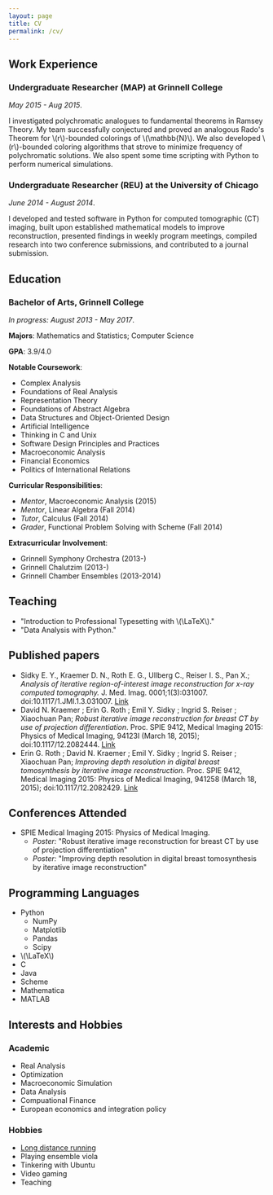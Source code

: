 ```yaml
---
layout: page
title: CV
permalink: /cv/
---
```


## Work Experience

### Undergraduate Researcher (MAP) at Grinnell College

_May 2015 - Aug 2015_.

I investigated polychromatic analogues to fundamental theorems in Ramsey Theory. My team successfully conjectured and proved an analogous Rado's Theorem for \\(r\\)-bounded colorings of \\(\mathbb{N}\\). We also developed \\(r\\)-bounded coloring algorithms that strove to minimize frequency of polychromatic solutions. We also spent some time scripting with Python to perform numerical simulations.



### Undergraduate Researcher (REU) at the University of Chicago

_June 2014 - August 2014_.

I developed and tested software in Python for computed tomographic (CT) imaging, built upon established mathematical models
to improve reconstruction, presented findings in weekly program meetings, compiled research into two conference submissions, and contributed to
a journal submission.

## Education

### Bachelor of Arts, Grinnell College

_In progress: August 2013 - May 2017_.

**Majors**: Mathematics and Statistics; Computer Science

**GPA**: 3.9/4.0

**Notable Coursework**:

* Complex Analysis
* Foundations of Real Analysis
* Representation Theory
* Foundations of Abstract Algebra
* Data Structures and Object-Oriented Design
* Artificial Intelligence
* Thinking in C and Unix
* Software Design Principles and Practices
* Macroeconomic Analysis
* Financial Economics
* Politics of International Relations

**Curricular Responsibilities**:

* _Mentor_, Macroeconomic Analysis (2015)
* _Mentor_, Linear Algebra (Fall 2014)
* _Tutor_, Calculus (Fall 2014)
* _Grader_, Functional Problem Solving with Scheme (Fall 2014)

**Extracurricular Involvement**:

* Grinnell Symphony Orchestra (2013-)
* Grinnell Chalutzim (2013-)
* Grinnell Chamber Ensembles (2013-2014)

## Teaching

* "Introduction to Professional Typesetting with \\(\LaTeX\\)."
* "Data Analysis with Python."

## Published papers

-   Sidky E. Y., Kraemer D. N., Roth E. G., Ullberg C., Reiser I. S.,
    Pan X.; *Analysis of iterative region-of-interest image
    reconstruction for x-ray computed tomography.* J. Med. Imag.
    0001;1(3):031007. doi:10.1117/1.JMI.1.3.031007.
    [Link][1]
-   David N. Kraemer ; Erin G. Roth ; Emil Y. Sidky ; Ingrid S. Reiser ; 
    Xiaochuan Pan; *Robust iterative image reconstruction for breast CT 
    by use of projection differentiation*. Proc. SPIE 9412, Medical Imaging 
    2015: Physics of Medical Imaging, 94123I (March 18, 2015); 
    doi:10.1117/12.2082444. [Link][2] 
-   Erin G. Roth ; David N. Kraemer ; Emil Y. Sidky ; Ingrid S. Reiser ; 
    Xiaochuan Pan; *Improving depth resolution in digital breast tomosynthesis 
    by iterative image reconstruction*. Proc. SPIE 9412, Medical Imaging 2015: 
    Physics of Medical Imaging, 941258 (March 18, 2015); doi:10.1117/12.2082429. [Link][3]
     
## Conferences Attended

- SPIE Medical Imaging 2015: Physics of Medical Imaging. 
    - *Poster:* "Robust iterative image reconstruction for breast CT by use of projection differentiation"
    - *Poster:* "Improving depth resolution in digital breast tomosynthesis 
    by iterative image reconstruction"

## Programming Languages

* Python
    + NumPy
    + Matplotlib
    + Pandas
    + Scipy
* \\(\LaTeX\\)
* C
* Java
* Scheme
* Mathematica
* MATLAB

## Interests and Hobbies

### Academic

* Real Analysis
* Optimization
* Macroeconomic Simulation
* Data Analysis
* Compuational Finance
* European economics and integration policy

### Hobbies

* [Long distance running][4]
* Playing ensemble viola
* Tinkering with Ubuntu
* Video gaming
* Teaching

[1]: http://medicalimaging.spiedigitallibrary.org/article.aspx?articleid=1915338
[2]: http://proceedings.spiedigitallibrary.org/proceeding.aspx?articleid=2210205     
[3]: http://proceedings.spiedigitallibrary.org/proceeding.aspx?articleid=2210313
[4]: https://www.runningahead.com/logs/34674ca584744646b6a94678773a0e64/profile
